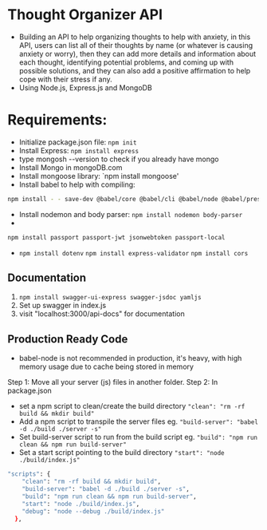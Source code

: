 # Thought Organizer API

- Building an API to help organizing thoughts to help with anxiety, in this API, users can list all of their thoughts by name (or whatever is causing anxiety or worry), then they can add more details and information about each thought, identifying potential problems, and coming up with possible solutions, and they can also add a positive affirmation to help cope with their stress if any.
- Using Node.js, Express.js and MongoDB

# Requirements:

- Initialize package.json file: `npm init`
- Install Express: `npm install express`
- type mongosh --version to check if you already have mongo
- Install Mongo in mongoDB.com
- Install mongoose library: `npm install mongoose'
- Install babel to help with compiling:

```bash
npm install - - save-dev @babel/core @babel/cli @babel/node @babel/preset-env
```

- Install nodemon and body parser: `npm install nodemon body-parser`
-

```bash
npm install passport passport-jwt jsonwebtoken passport-local
```

- `npm install dotenv`
  `npm install express-validator`
  `npm install cors`

## Documentation

1. `npm install swagger-ui-express swagger-jsdoc yamljs`
2. Set up swagger in index.js
3. visit "localhost:3000/api-docs" for documentation

## Production Ready Code

- babel-node is not recommended in production, it's heavy, with high memory usage due to cache being stored in memory

Step 1: Move all your server (js) files in another folder.
Step 2: In package.json

- set a npm script to clean/create the build directory
  `"clean": "rm -rf build && mkdir build"`
- Add a npm script to transpile the server files eg.
  `"build-server": "babel -d ./build ./server -s"`
- Set build-server script to run from the build script eg.
  `"build": "npm run clean && npm run build-server"`
- Set a start script pointing to the build directory
  `"start": "node ./build/index.js"`

```bash
"scripts": {
    "clean": "rm -rf build && mkdir build",
    "build-server": "babel -d ./build ./server -s",
    "build": "npm run clean && npm run build-server",
    "start": "node ./build/index.js",
    "debug": "node --debug ./build/index.js"
  },
```

